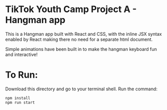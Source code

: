 # TikTok Youth Camp Project A - Hangman app

This is a Hangman app built with React and CSS, with the inline JSX syntax enabled by 
React making there no need for a separate html document.

Simple animations have been built in to make the hangman keyboard fun and interactive!

# To Run:

Download this directory and go to your terminal shell. Run the command:

```
npm install
npm run start
```
